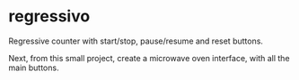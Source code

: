 # regressivo
Regressive counter with start/stop, pause/resume and reset buttons.

Next, from this small project, create a microwave oven interface, with all the main buttons.
